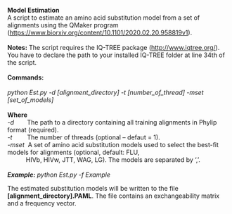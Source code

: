 <B>Model Estimation </B>
<br>
A script to estimate an amino acid substitution model from a set of alignments using
the QMaker program (https://www.biorxiv.org/content/10.1101/2020.02.20.958819v1).
<br><br><b>Notes:</b> The script requires the IQ-TREE package (http://www.iqtree.org/). You have to declare the path to your installed IQ-TREE folder at line 34th of the script.
<br><br><b>Commands:</b><br>
<br><i>
python Est.py -d [alignment_directory] -t [number_of_thread] -mset [set_of_models]
</i> 
<br><br>
<b>Where</b>
<br><i>-d</i>&nbsp;&nbsp;&nbsp;&nbsp;&ensp;&ensp;The path to a directory containing all training alignments in Phylip format (required).
<br><i>-t</i>&nbsp;&nbsp;&nbsp;&nbsp;&ensp;&ensp; The number of threads (optional – defaut = 1).
<br><i>-mset</i>&nbsp;&nbsp;A set of amino acid substitution models used to select the best-fit models for alignments (optional, default: FLU,<br>
&ensp;&ensp;&ensp;&ensp;&ensp;&ensp;HIVb, HIVw, JTT, WAG, LG). The models are separated by ‘,’.
<br><br><b><i>Example:</b> python Est.py -f Example</i>

The estimated substitution models will be written to the file <b>[alignment_directory].PAML</b>. The file contains an exchangeability matrix and a frequency vector.
